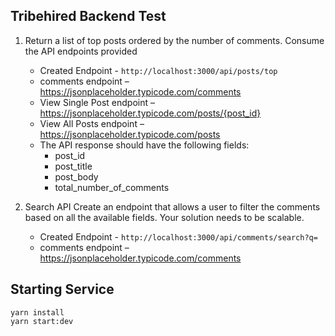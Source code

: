 ## Tribehired Backend Test


1. Return a list of top posts ordered by the number of comments. Consume the API endpoints provided 
    - Created Endpoint - `http://localhost:3000/api/posts/top`
	- comments endpoint – https://jsonplaceholder.typicode.com/comments
	-  View Single Post endpoint – https://jsonplaceholder.typicode.com/posts/{post_id}
	-  View All Posts endpoint – https://jsonplaceholder.typicode.com/posts
	- The API response should have the following fields: 
		- post_id 
		- post_title
		- post_body 
		- total_number_of_comments


2. Search API 
Create an endpoint that allows a user to filter the comments based on all the available fields. Your solution needs to be scalable. 
    - Created Endpoint - `http://localhost:3000/api/comments/search?q=`
	- comments endpoint – https://jsonplaceholder.typicode.com/comments


## Starting Service
```
yarn install
yarn start:dev
```